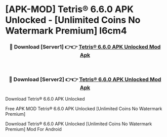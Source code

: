 # [APK-MOD] Tetris® 6.6.0 APK Unlocked - [Unlimited Coins No Watermark Premium] l6cm4



<div align="center">
<h3>🔴 Download [Server1] 👉👉 <a href="https://momento.my/?title=Tetris®_6.6.0_APK_Unlocked">Tetris® 6.6.0 APK Unlocked Mod Apk</a></h3><br>

<h3>🔴 Download [Server2] 👉👉 <a href="https://momento.my/?title=Tetris®_6.6.0_APK_Unlocked">Tetris® 6.6.0 APK Unlocked Mod Apk</a></h3>
</div>



Download Tetris® 6.6.0 APK Unlocked 

Free APK MOD Tetris® 6.6.0 APK Unlocked [Unlimited Coins No Watermark Premium]

Download Tetris® 6.6.0 APK Unlocked [Unlimited Coins No Watermark Premium] Mod For Android
